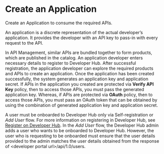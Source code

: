 <!-- loioa501a6d6c5ee466d99de270b07771126 -->

# Create an Application

Create an Application to consume the required APIs.

An application is a discrete representation of the actual developer’s application. It provides the developer with an API key to pass-in with every request to the API.

In API Management, similar APIs are bundled together to form products, which are published in the catalog. An application developer enters necessary details to register to Developer Hub. After successful registration, the application developer can explore the required products and APIs to create an application. Once the application has been created successfully, the system generates an appIication key and application secret. If APIs in the application you created are protected via **Verify API Key** policy, then to access those APIs, you must pass the generated application key. Whereas, if APIs are protected via **OAuth** policy, then to access those APIs, you must pass an OAuth token that can be obtained by using the combination of generated appIication key and application secret.

A user must be onboarded to Developer Hub only via Self-registration or *Add User* flow. For more information on registering in Developer Hub, see [Register on Developer Hub](register-on-developer-hub-c85fafe.md). In the *Add User* flow, the Developer Hub admin adds a user who wants to be onboarded to Developer Hub. However, the user who is requesting to be onboarded must ensure that the user details provided to the admin matches the user details obtained from the response of <developer portal url\>/api/1.0/users.

